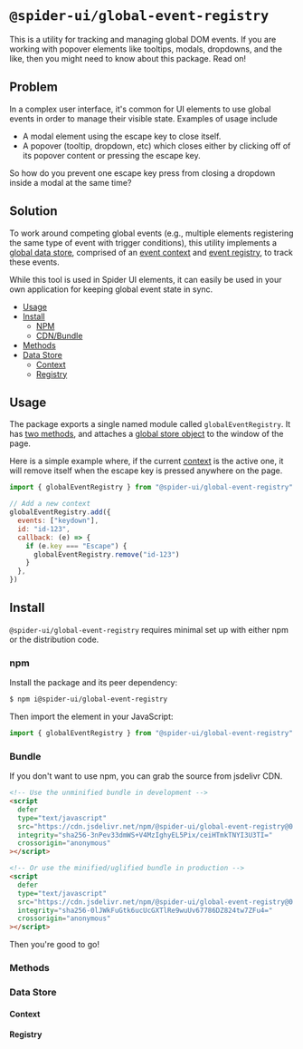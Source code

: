 # `@spider-ui/global-event-registry`

This is a utility for tracking and managing global DOM events. If you are working with popover elements like tooltips, modals, dropdowns, and the like, then you might need to know about this package. Read on!

## Problem

In a complex user interface, it's common for UI elements to use global events in order to manage their visible state. Examples of usage include

- A modal element using the escape key to close itself.
- A popover (tooltip, dropdown, etc) which closes either by clicking off of its popover content or pressing the escape key.

So how do you prevent one escape key press from closing a dropdown inside a modal at the same time?

## Solution

To work around competing global events (e.g., multiple elements registering the same type of event with trigger conditions), this utility implements a [global data store](#data-store), comprised of an [event context](#context) and [event registry](#registry), to track these events.

While this tool is used in Spider UI elements, it can easily be used in your own application for keeping global event state in sync.

- [Usage](#usage)
- [Install](#install)
  - [NPM](#npm)
  - [CDN/Bundle](#cdn-bundle)
- [Methods](#methods)
- [Data Store](#data-store)
  - [Context](#context)
  - [Registry](#registry)

## Usage

The package exports a single named module called `globalEventRegistry`. It has [two methods](#methods), and attaches a [global store object](#data-store) to the window of the page.

Here is a simple example where, if the current [context](#context) is the active one, it will remove itself when the escape key is pressed anywhere on the page.

```js
import { globalEventRegistry } from "@spider-ui/global-event-registry"

// Add a new context
globalEventRegistry.add({
  events: ["keydown"],
  id: "id-123",
  callback: (e) => {
    if (e.key === "Escape") {
      globalEventRegistry.remove("id-123")
    }
  },
})
```

## Install

`@spider-ui/global-event-registry` requires minimal set up with either npm or the distribution code.

### npm

Install the package and its peer dependency:

```sh
$ npm i@spider-ui/global-event-registry
```

Then import the element in your JavaScript:

```js
import { globalEventRegistry } from "@spider-ui/global-event-registry"
```

### Bundle

If you don't want to use npm, you can grab the source from jsdelivr CDN.

```html
<!-- Use the unminified bundle in development -->
<script
  defer
  type="text/javascript"
  src="https://cdn.jsdelivr.net/npm/@spider-ui/global-event-registry@0.2.2/dist/global-event-registry.js"
  integrity="sha256-3nPev33dmWS+V4MzIghyEL5Pix/ceiHTmkTNYI3U3TI="
  crossorigin="anonymous"
></script>

<!-- Or use the minified/uglified bundle in production -->
<script
  defer
  type="text/javascript"
  src="https://cdn.jsdelivr.net/npm/@spider-ui/global-event-registry@0.2.2/dist/global-event-registry.min.js"
  integrity="sha256-0lJWkFuGtk6ucUcGXTlRe9wuUv67786DZ824tw7ZFu4="
  crossorigin="anonymous"
></script>
```

Then you're good to go!

### Methods

### Data Store

#### Context

#### Registry
